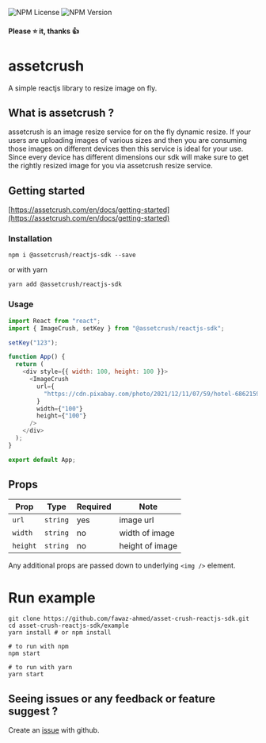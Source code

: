 ![NPM License](https://img.shields.io/npm/l/@assetcrush/reactjs-sdk) ![NPM Version](https://img.shields.io/npm/v/@assetcrush/reactjs-sdk)

#### Please :star: it, thanks :thumbsup:

# assetcrush

A simple reactjs library to resize image on fly.

## What is assetcrush ?

assetcrush is an image resize service for on the fly dynamic resize. If
your users are uploading images of various sizes and then you are
consuming those images on different devices then this service is ideal
for your use. Since every device has different dimensions our sdk will
make sure to get the rightly resized image for you via assetcrush resize
service.

## Getting started

[https://assetcrush.com/en/docs/getting-started](https://assetcrush.com/en/docs/getting-started)

### Installation

```
npm i @assetcrush/reactjs-sdk --save
```

or with yarn

```
yarn add @assetcrush/reactjs-sdk
```

### Usage

```javascript
import React from "react";
import { ImageCrush, setKey } from "@assetcrush/reactjs-sdk";

setKey("123");

function App() {
  return (
    <div style={{ width: 100, height: 100 }}>
      <ImageCrush
        url={
          "https://cdn.pixabay.com/photo/2021/12/11/07/59/hotel-6862159__340.jpg"
        }
        width={"100"}
        height={"100"}
      />
    </div>
  );
}

export default App;
```

## Props

| Prop     | Type     | Required | Note            |
| -------- | -------- | -------- | --------------- |
| `url`    | `string` | yes      | image url       |
| `width`  | `string` | no       | width of image  |
| `height` | `string` | no       | height of image |

Any additional props are passed down to underlying `<img />` element.

# Run example

```
git clone https://github.com/fawaz-ahmed/asset-crush-reactjs-sdk.git
cd asset-crush-reactjs-sdk/example
yarn install # or npm install

# to run with npm
npm start

# to run with yarn
yarn start
```

## Seeing issues or any feedback or feature suggest ?

Create an [issue](https://github.com/fawaz-ahmed/asset-crush-reactjs-sdk/issues) with github.
